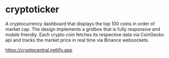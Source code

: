 # cryptoticker

A cryptocurrency dashboard that displays the top 100 coins in order of market cap. The design implements a gridbox that is fully responsive and mobile friendly. Each crypto coin fetches its respective data via CoinGecko api and tracks the market price in real time via Binance websockets.

https://cryptocentral.netlify.app
